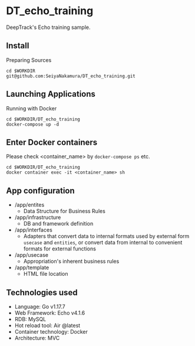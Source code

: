 # DT_echo_training
DeepTrack's Echo training sample.

## Install
Preparing Sources
```
cd $WORKDIR
git@github.com:SeiyaNakamura/DT_echo_training.git
```

## Launching Applications
Running with Docker
```
cd $WORKDIR/DT_echo_training
docker-compose up -d
```

## Enter Docker containers
Please check <container_name> by `docker-compose ps` etc.
```
cd $WORKDIR/DT_echo_training
docker container exec -it <container_name> sh
```

## App configuration
- /app/entites
  - Data Structure for Business Rules
- /app/infrastructure
  - DB and framework definition
- /app/interfaces
  - Adapters that convert data to internal formats used by external form `usecase` and `entities`, or convert data from internal to convenient formats for external functions
- /app/usecase
  - Appropriation's inherent business rules
- /app/template
  - HTML file location

## Technologies used
- Language: Go v1.17.7
- Web Framework: Echo v4.1.6
- RDB: MySQL
- Hot reload tool: Air @latest
- Container technology: Docker
- Architecture: MVC
